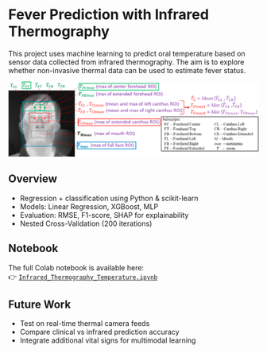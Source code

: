 # Fever Prediction with Infrared Thermography

This project uses machine learning to predict oral temperature based on sensor data collected from infrared thermography. The aim is to explore whether non-invasive thermal data can be used to estimate fever status.

<img src="docs/assets/infra.png" width="800"/>

## Overview

- Regression + classification using Python & scikit-learn  
- Models: Linear Regression, XGBoost, MLP  
- Evaluation: RMSE, F1-score, SHAP for explainability  
- Nested Cross-Validation (200 iterations)

## Notebook

The full Colab notebook is available here:  
👉 [`Infrared_Thermography_Temperature.ipynb`](./Infrared_Thermography_Temperature.ipynb)


## Future Work

- Test on real-time thermal camera feeds  
- Compare clinical vs infrared prediction accuracy  
- Integrate additional vital signs for multimodal learning
